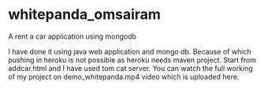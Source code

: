# whitepanda_omsairam
 A rent a car application using mongodb

I have done it using java web application and mongo db. Because of which pushing in heroku is not possible as heroku needs maven project. Start from addcar.html and I have used tom cat server. You can watch the full working of my project on demo_whitepanda.mp4 video which is uploaded here. 
